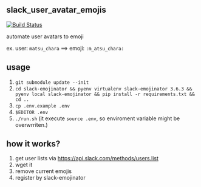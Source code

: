 ## slack_user_avatar_emojis

[![Build Status](https://travis-ci.org/matsu-chara/slack_user_avatar_emojis.svg?branch=master)](https://travis-ci.org/matsu-chara/slack_user_avatar_emojis)

automate user avatars to emoji

ex. user: `matsu_chara` ==> emoji: `:m_atsu_chara:`

## usage

1. `git submodule update --init`
1. `cd slack-emojinator && pyenv virtualenv slack-emojinator 3.6.3 && pyenv local slack-emojinator && pip install -r requirements.txt && cd ..`
1. `cp .env.example .env`
1. `$EDITOR .env`
1. `./run.sh` (it execute `source .env`, so enviroment variable might be overwrriten.)

## how it works?

1. get user lists via https://api.slack.com/methods/users.list
1. wget it
1. remove current emojis
1. register by slack-emojinator
